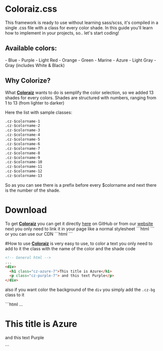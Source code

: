 # Coloraiz.css
This framework is ready to use without learning sass/scss, it's compiled in a single .css file with a class for every color shade. In this guide you'll learn how to implement in your projects, so.. let's start coding!

<h2>Available colors:</h2> 
- Blue
- Purple
- Light Red
- Orange
- Green
- Marine
- Azure
- Light Gray
- Gray (includes White & Black)

<h2>Why Colorize?</h2>
What <strong><a href="https://github.com/Rawnly/Coloraiz.css.git">Coloraiz</a></strong> wants to do is semplify the color selection, so we added 13 shades for every colors. Shades are structured with numbers, ranging from 1 to 13 (from lighter to darker) 

Here the list with sample classes: 
```html
.cz-$colorname-1
.cz-$colorname-2
.cz-$colorname-3
.cz-$colorname-4
.cz-$colorname-5
.cz-$colorname-6
.cz-$colorname-7
.cz-$colorname-8
.cz-$colorname-9
.cz-$colorname-10
.cz-$colorname-11
.cz-$colorname-12
.cz-$colorname-13
```

So as you can see there is a prefix before every $colorname and next there is the number of the shade.

<h1>Download</h1>
To get <strong><a href="https://github.com/Rawnly/Coloraiz.css.git">Coloraiz</a></strong> you can get it directly <a href="https://github.com/Rawnly/Coloraiz.css.git">here</a> on GitHub or from our <a href="http://www.coloraiz.webe.io">website</a>
next you only need to link it in your page like a normal stylesheet
```html
<link link rel="stylesheet" href="../coloraiz/coloraiz.css" >
```
or you can use our CDN
```html
<link link rel="stylesheet" href="https://cdn.rawgit.com/Rawnly/Coloraiz.css/master/Coloraiz/coloraiz.css" >
```

#How to use
<strong><a href="https://github.com/Rawnly/Coloraiz.css.git">Coloraiz</a></strong> is very easy to use,
to color a text you only need to add to it the class with the name of the color and the shade code
```html
<!-- General html -->
...
<div>
  <h1 class="cz-azure-7">This title is Azure</h1>
  <p class="cz-purple-7"> and this text Purple</p>
</div>
```
also if you want color the background of the <code>div</code> you simply add the <code>.cz-bg</code> class to it
</div>
```html
<!-- General html -->
...
<div class="cz-gray-3 cz-bg"> <!-- i add the class to the div -->
  <h1 class="cz-azure-7">This title is Azure</h1>
  <p class="cz-purple-7"> and this text Purple</p>
</div>
```
